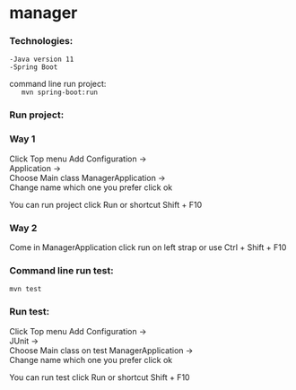 # manager

### Technologies:
    -Java version 11
    -Spring Boot

command line run project:  
`   
mvn spring-boot:run
`     

### Run project:

### Way 1  
Click Top menu Add Configuration ->  
Application ->  
Choose Main class ManagerApplication ->  
Change name which one you prefer click ok

You can run project click Run or shortcut Shift + F10

### Way 2

Come in ManagerApplication click run on left strap or use
Ctrl + Shift + F10

### Command line run test:
`
mvn test
`

### Run test:

Click Top menu Add Configuration ->  
JUnit ->  
Choose Main class on test ManagerApplication ->  
Change name which one you prefer click ok  

You can run test click Run or shortcut Shift + F10
